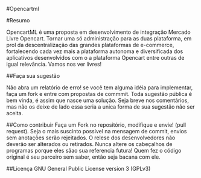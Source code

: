 #Opencartml


#Resumo

OpencartML é uma proposta em desenvolvimento de integração Mercado Livre Opencart. Tornar uma só 
administração para as duas plataforma, em prol da descentralização das grandes plataformas de e-commerce, fortalecendo
cada vez mais a plataforma autonoma e diversificada dos aplicativos desenvolvidos com o a plataforma Opencart entre outras
de igual relevância. Vamos nos ver livres!


##Faça sua sugestão

Não abra um relatório de erro! se você tem alguma idéia para implementar, faça um fork e entre com propostas de commmit. 
Toda sugestão pública é bem vinda, é assim que nasce uma solução. Seja breve nos comentários, mas não os deixe de lado
essa seria a unica forma de sua sugestão não ser aceita. 


##Como contribuir
Faça um Fork no repositório, modifique e envie! (pull request).
Seja o mais suscinto possivel na mensagem de commit, envios sem anotações serão rejeitados.
O relese dos desenvolvedores não deverão ser alterados ou retirados. Nunca altere os cabeçalhos de programas
porque eles sãao sua referencia futura! Quem fez o código original é seu parceiro sem saber, então seja
bacana com ele.


##Licença
GNU General Public License version 3 (GPLv3)
